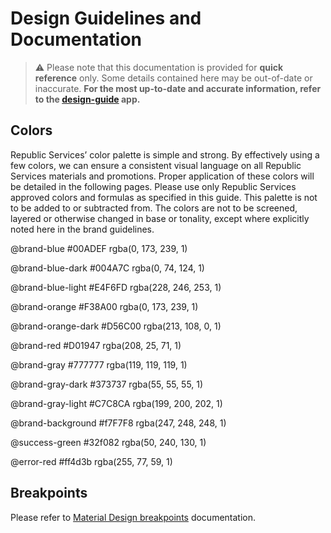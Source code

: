 # Design Guidelines and Documentation

> ⚠️ Please note that this documentation is provided for **quick reference** only. Some details contained here may be out-of-date or inaccurate. **For the most up-to-date and accurate information, refer to the [design-guide](../apps/guide/README.md) app.**

## Colors

Republic Services’ color palette is simple and strong. By effectively using a few colors, we can ensure a consistent visual language on all Republic Services materials and promotions. Proper application of these colors will be detailed in the following pages. Please use only Republic Services approved colors and formulas as specified in this guide. This palette is not to be added to or subtracted from. The colors are not to be screened, layered or otherwise changed in base or tonality, except where explicitly noted here in the brand guidelines.

@brand-blue
#00ADEF
rgba(0, 173, 239, 1)

@brand-blue-dark
#004A7C
rgba(0, 74, 124, 1)

@brand-blue-light
#E4F6FD
rgba(228, 246, 253, 1)

@brand-orange
#F38A00
rgba(0, 173, 239, 1)

@brand-orange-dark
#D56C00
rgba(213, 108, 0, 1)

@brand-red
#D01947
rgba(208, 25, 71, 1)

@brand-gray
#777777
rgba(119, 119, 119, 1)

@brand-gray-dark
#373737
rgba(55, 55, 55, 1)

@brand-gray-light
#C7C8CA
rgba(199, 200, 202, 1)

@brand-background
#f7F7F8
rgba(247, 248, 248, 1)

@success-green
#32f082
rgba(50, 240, 130, 1)

@error-red
#ff4d3b
rgba(255, 77, 59, 1)

## Breakpoints

Please refer to [Material Design breakpoints](https://material.io/design/layout/responsive-layout-grid.html#breakpoints) documentation.
